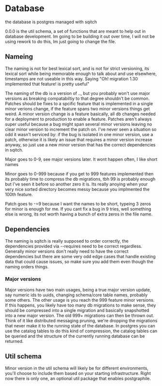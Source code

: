 # Database
the database is postgres managed with sqitch 

0.0.0 is the util schema, a set of functions that are meant to help out in database development. Im going to be building it out over time, I will not be using rework to do this, Im just going to change the file.


## Nameing 
The naming is not for best lexical sort, and is not for strict versioning, its lexical sort while being memorable enough to talk about and use elsewhere, timestamps are not useable in this way. Saying "Oh! migration 1.30 implemented that feature! is pretty useful"

The naming of the db is a version of <major>.<minor>.<patch>, but you probably won't use major versions as breaking compatabiltiy to that degree shouldn't be common. Patches should be fixes to a spcific feature that is implemented in a single minor verions change, if the feature spans two minor versions things get weird. A minor version change is a feature basically, all db changes needed for a deployment to production to enable a feature. Patches aren't always super useful because a bug might span several minor versions leaving no clear minor version to increment the patch on. I've never seen a situation so odd it wasn't serviced by: if the bug is isolated in one minor version, use a patch, otherwise it is likely an issue that requires a minor version increase anyway, so just use a new minor version that has the correct dependencies in sqitch.

Major goes to 0-9, see major versions later. It wont happen often, I like short names

Minor goes to 0-999 because if you get to 999 features implemented then its probably time to compress the db migrations, tbh 99 is probably enough but I've seen it before so another zero it is. Its really anoying when your very nice sorted directory becomes messy because you implmented the 100th feature.

Patch goes to -=9 because I want the names to be short, typeing 3 zeros for minor is enough for me. If you cant fix a bug in 9 tries, well something else is wrong, its not worth having a bunch of extra zeros in the file name.


## Dependencies
The naming is sqitch is really supposed to order correctly, the dependencies provided via --requires need to be correct regardless. Generally minor versions don't really need to have the correct dependencies but there are some very odd edge cases that handle existing data that could cause issues, so make sure you add them even though the naming orders things.

### Major versions
Major versions have two main usages, being a true major version update, say numeric ids to uuids, changing schema/core table names, probably some others. The other usage is you reach the 999 feature minor versions. If this happens, you likely have too many db migrations to make sense, they should be compressed into a single migration and basically snapshotted into a new major version. The old 999+ migrations can then be thrown out. Think of it like distributed messaging pruning, we're dropping the migrations that never make it to the running state of the database. In postgres you can use the catalog tables to do this kind of compression, the catalog tables can be queried and the structure of the currently running database can be returned.




## Util schema
Minor version in the util schema will likely be for different environments, you'll choose to include them based on your starting infrastructure. Right now there is only one, an optional util package that enables postgraphile.